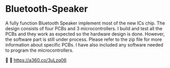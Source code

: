# Bluetooth-Speaker
A fully function Bluetooth Speaker implement most of the new ICs chip. The design consists of four PCBs and 3 microcontrollers. I build and test all the PCBs and they work as expected so the hardware design is done. However, the software part is still under process. Please refer to the zip file for more information about specific PCBs. I have also included any software needed to program the microcontrollers.




🎨 📐 https://a360.co/3uLzq06
